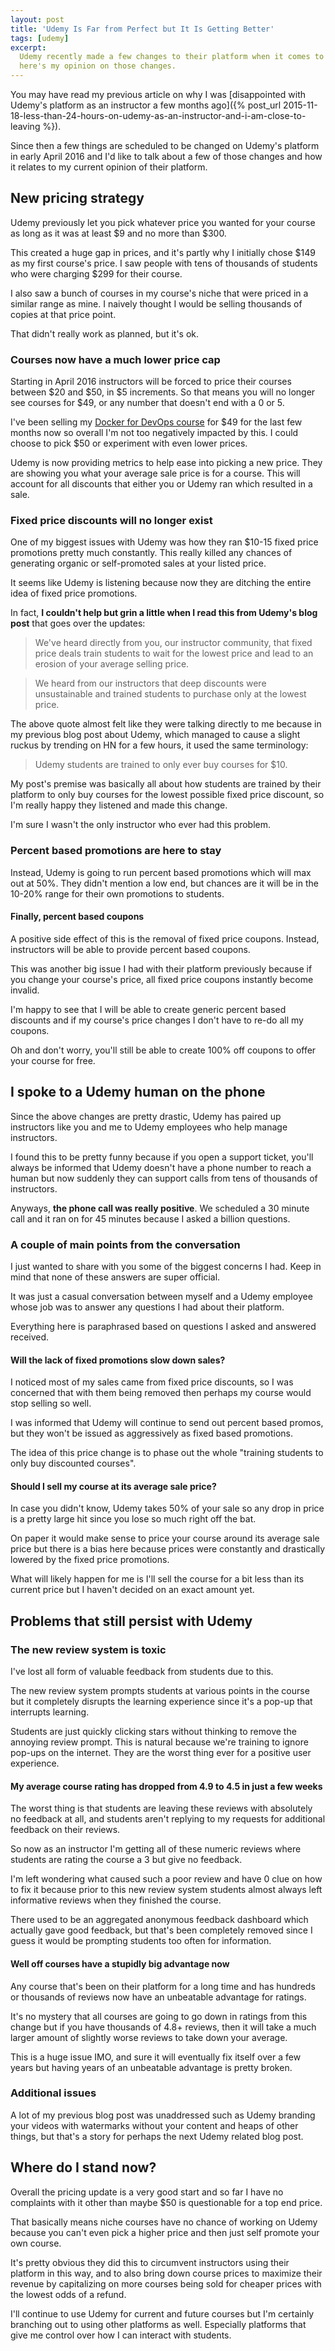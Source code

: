 ```yaml
---
layout: post
title: 'Udemy Is Far from Perfect but It Is Getting Better'
tags: [udemy]
excerpt:
  Udemy recently made a few changes to their platform when it comes to pricing,
  here's my opinion on those changes.
---
```


You may have read my previous article on why I was [disappointed with Udemy's
platform as an instructor a few months ago]({% post_url 2015-11-18-less-than-24-hours-on-udemy-as-an-instructor-and-i-am-close-to-leaving %}).

Since then a few things are scheduled to be changed on Udemy's platform in early
April 2016 and I'd like to talk about a few of those changes and how it relates
to my current opinion of their platform.

## New pricing strategy

Udemy previously let you pick whatever price you wanted for your course as long
as it was at least $9 and no more than $300.

This created a huge gap in prices, and it's partly why I initially chose $149
as my first course's price. I saw people with tens of thousands of students who
were charging $299 for their course.

I also saw a bunch of courses in my course's niche that were priced in a similar
range as mine. I naively thought I would be selling thousands of copies
at that price point.

That didn't really work as planned, but it's ok.

### Courses now have a much lower price cap

Starting in April 2016 instructors will be forced to price their courses between
$20 and $50, in $5 increments. So that means you will no longer see courses for
$49, or any number that doesn't end with a 0 or 5.

I've been selling my
<a href="{{ site.baseurl }}courses/docker-for-devops-from-development-to-production">Docker for DevOps course</a>
for $49 for the last few months now so overall I'm not too negatively impacted by
this. I could choose to pick $50 or experiment with even lower prices.

Udemy is now providing metrics to help ease into picking a new price. They are
showing you what your average sale price is for a course. This will account for
all discounts that either you or Udemy ran which resulted in a sale.

### Fixed price discounts will no longer exist

One of my biggest issues with Udemy was how they ran $10-15 fixed price promotions
pretty much constantly. This really killed any chances of generating organic
or self-promoted sales at your listed price.

It seems like Udemy is listening because now they are ditching the entire idea of
fixed price promotions.

In fact,
**I couldn't help but grin a little when I read this from Udemy's blog post**
that goes over the updates:

> We've heard directly from you, our instructor community, that fixed price deals
train students to wait for the lowest price and lead to an erosion of your average
selling price.

> We heard from our instructors that deep discounts were unsustainable and trained
students to purchase only at the lowest price.

The above quote almost felt like they were talking directly to me because in my
previous blog post about Udemy, which managed to cause a slight ruckus by trending
on HN for a few hours, it used the same terminology:

> Udemy students are trained to only ever buy courses for $10.

My post's premise was basically all about how students are trained by their
platform to only buy courses for the lowest possible fixed price discount, so
I'm really happy they listened and made this change.

I'm sure I wasn't the only instructor who ever had this problem.

### Percent based promotions are here to stay

Instead, Udemy is going to run percent based promotions which will max out at
50%. They didn't mention a low end, but chances are it will be in the 10-20%
range for their own promotions to students.

#### Finally, percent based coupons

A positive side effect of this is the removal of fixed price coupons. Instead,
instructors will be able to provide percent based coupons.

This was another big issue I had with their platform previously because if you
change your course's price, all fixed price coupons instantly become invalid.

I'm happy to see that I will be able to create generic percent based discounts
and if my course's price changes I don't have to re-do all my coupons.

Oh and don't worry, you'll still be able to create 100% off coupons to offer
your course for free.

## I spoke to a Udemy human on the phone

Since the above changes are pretty drastic, Udemy has paired up instructors like
you and me to Udemy employees who help manage instructors.

I found this to be pretty funny because if you open a support ticket, you'll
always be informed that Udemy doesn't have a phone number to reach a human but
now suddenly they can support calls from tens of thousands of instructors.

Anyways, **the phone call was really positive**. We scheduled a 30 minute call and
it ran on for 45 minutes because I asked a billion questions.

### A couple of main points from the conversation

I just wanted to share with you some of the biggest concerns I had. Keep in mind
that none of these answers are super official.

It was just a casual conversation between myself and a Udemy employee whose job
was to answer any questions I had about their platform.

Everything here is paraphrased based on questions I asked and answered received.

#### Will the lack of fixed promotions slow down sales?

I noticed most of my sales came from fixed price discounts, so I was concerned
that with them being removed then perhaps my course would stop selling so well.

I was informed that Udemy will continue to send out percent based promos, but
they won't be issued as aggressively as fixed based promotions.

The idea of this price change is to phase out the whole "training students to
only buy discounted courses".

#### Should I sell my course at its average sale price?

In case you didn't know, Udemy takes 50% of your sale so any drop in price is
a pretty large hit since you lose so much right off the bat.

On paper it would make sense to price your course around its average sale price
but there is a bias here because prices were constantly and drastically
lowered by the fixed price promotions.

What will likely happen for me is I'll sell the course for a bit less than its
current price but I haven't decided on an exact amount yet.

## Problems that still persist with Udemy

### The new review system is toxic

I've lost all form of valuable feedback from students due to this.

The new review system prompts students at various points in the course but it
completely disrupts the learning experience since it's a pop-up that interrupts
learning.

Students are just quickly clicking stars without thinking to remove the annoying
review prompt. This is natural because we're training to ignore pop-ups on the
internet. They are the worst thing ever for a positive user experience.

#### My average course rating has dropped from 4.9 to 4.5 in just a few weeks

The worst thing is that students are leaving these reviews with absolutely no
feedback at all, and students aren't replying to my requests for additional
feedback on their reviews.

So now as an instructor I'm getting all of these numeric reviews where students
are rating the course a 3 but give no feedback.

I'm left wondering what caused such a poor review and have 0 clue on how
to fix it because prior to this new review system students almost always left
informative reviews when they finished the course.

There used to be an aggregated anonymous feedback dashboard which actually gave
good feedback, but that's been completely removed since I guess it would be
prompting students too often for information.

#### Well off courses have a stupidly big advantage now

Any course that's been on their platform for a long time and has hundreds or
thousands of reviews now have an unbeatable advantage for ratings.

It's no mystery that all courses are going to go down in ratings from this change
but if you have thousands of 4.8+ reviews, then it will take a much larger amount
of slightly worse reviews to take down your average.

This is a huge issue IMO, and sure it will eventually fix itself over a few years
but having years of an unbeatable advantage is pretty broken.

### Additional issues

A lot of my previous blog post was unaddressed such as Udemy branding your videos
with watermarks without your content and heaps of other things, but that's a
story for perhaps the next Udemy related blog post.

## Where do I stand now?

Overall the pricing update is a very good start and so far I have no complaints
with it other than maybe $50 is questionable for a top end price.

That basically means niche courses have no chance of working on Udemy because you
can't even pick a higher price and then just self promote your own course.

It's pretty obvious they did this to circumvent instructors using their platform
in this way, and to also bring down course prices to maximize their revenue by
capitalizing on more courses being sold for cheaper prices with the lowest odds
of a refund.

I'll continue to use Udemy for current and future courses but I'm certainly
branching out to using other platforms as well. Especially platforms that give
me control over how I can interact with students.
